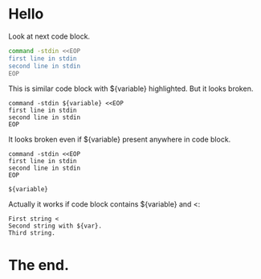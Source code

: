 # Hello

Look at next code block.

```bash
command -stdin <<EOP
first line in stdin
second line in stdin
EOP
```

This is similar code block with ${variable} highlighted. But it looks broken.

    command -stdin ${variable} <<EOP
    first line in stdin
    second line in stdin
    EOP

It looks broken even if ${variable} present anywhere in code block.

    command -stdin <<EOP
    first line in stdin
    second line in stdin
    EOP

    ${variable}

Actually it works if code block contains ${variable} and <:

    First string <
    Second string with ${var}.
    Third string.

# The end.

